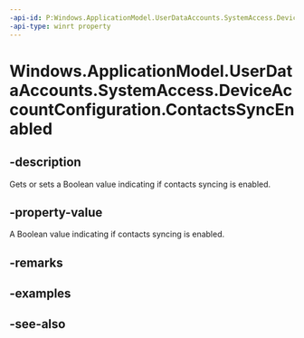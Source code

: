 ```yaml
---
-api-id: P:Windows.ApplicationModel.UserDataAccounts.SystemAccess.DeviceAccountConfiguration.ContactsSyncEnabled
-api-type: winrt property
---
```


<!-- Property syntax
public bool ContactsSyncEnabled { get;  set; }
-->

# Windows.ApplicationModel.UserDataAccounts.SystemAccess.DeviceAccountConfiguration.ContactsSyncEnabled

## -description
Gets or sets a Boolean value indicating if contacts syncing is enabled.

## -property-value
A Boolean value indicating if contacts syncing is enabled.

## -remarks

## -examples

## -see-also
